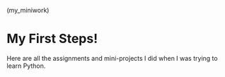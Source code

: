 (my_miniwork)
# My First Steps!
Here are all the assignments and mini-projects I did when I was trying to learn Python.
